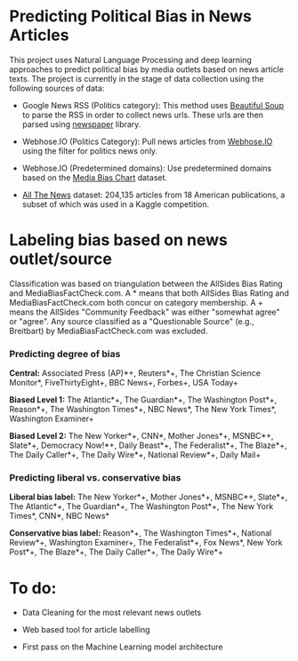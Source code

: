 # Predicting Political Bias in News Articles

This project uses Natural Language Processing and deep learning approaches to predict political bias by media outlets based on news article texts. The project is currently in the stage of data collection using the following sources of data:

- Google News RSS (Politics category): This method uses [Beautiful Soup](https://launchpad.net/beautifulsoup) to parse the RSS in order to collect news urls. These urls are then parsed using [newspaper](https://newspaper.readthedocs.io/en/latest/) library.

- Webhose.IO (Politics Category): Pull news articles from [Webhose.IO](https://webhose.io) using the filter for politics news only.

- Webhose.IO (Predetermined domains): Use predetermined domains based on the [Media Bias Chart](https://www.adfontesmedia.com/) dataset.

- [All The News](https://components.one/datasets/all-the-news-articles-dataset/) dataset: 204,135 articles from 18 American publications, a subset of which was used in a Kaggle competition.

# Labeling bias based on news outlet/source
Classification was based on triangulation between the AllSides Bias Rating and MediaBiasFactCheck.com.
A \* means that both AllSides Bias Rating and MediaBiasFactCheck.com both concur on category membership.
A + means the AllSides "Community Feedback" was either "somewhat agree" or "agree".
Any source classified as a "Questionable Source" (e.g., Breitbart) by MediaBiasFactCheck.com was excluded.

### Predicting degree of bias

**Central:** Associated Press (AP)\*+, Reuters\*+, The Christian Science Monitor\*, FiveThirtyEight+, BBC News+, Forbes+, USA Today+

**Biased Level 1:** The Atlantic\*+, The Guardian\*+, The Washington Post\*+, Reason\*+, The Washington Times\*+, NBC News\*, The New York Times\*, Washington Examiner+

**Biased Level 2:** The New Yorker\*+, CNN\*, Mother Jones\*+, MSNBC\*+, Slate\*+, Democracy Now!\*+, Daily Beast\*+, The Federalist\*+, The Blaze\*+, The Daily Caller\*+, The Daily Wire\*+, National Review\*+, Daily Mail+

### Predicting liberal vs. conservative bias

**Liberal bias label:** The New Yorker\*+, Mother Jones\*+, MSNBC\*+, Slate\*+, The Atlantic\*+, The Guardian\*+, The Washington Post\*+, The New York Times\*, CNN\*, NBC News\*

**Conservative bias label:** Reason\*+, The Washington Times\*+, National Review\*+, Washington Examiner+, The Federalist\*+, Fox News\*, New York Post\*+, The Blaze\*+, The Daily Caller\*+, The Daily Wire\*+

# To do:

- Data Cleaning for the most relevant news outlets

- Web based tool for article labelling

- First pass on the Machine Learning model architecture
